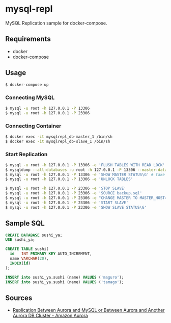# mysql-repl
MySQL Replication sample for docker-compose.

## Requirements
- docker
- docker-compose

## Usage
```bash
$ docker-compose up
```

### Connecting MySQL
```bash
$ mysql -u root -h 127.0.0.1 -P 13306
$ mysql -u root -h 127.0.0.1 -P 23306
```

### Connecting Container
```bash
$ docker exec -it mysqlrepl_db-master_1 /bin/sh
$ docker exec -it mysqlrepl_db-slave_1 /bin/sh
```

### Start Replication
```bash
$ mysql -u root -h 127.0.0.1 -P 13306 -e 'FLUSH TABLES WITH READ LOCK'
$ mysqldump --all-databases -u root -h 127.0.0.1 -P 13306 --master-data --single-transaction --order-by-primary -r backup.sql
$ mysql -u root -h 127.0.0.1 -P 13306 -e 'SHOW MASTER STATUS\G' # take a memo
$ mysql -u root -h 127.0.0.1 -P 13306 -e 'UNLOCK TABLES'
```

```bash
$ mysql -u root -h 127.0.0.1 -P 23306 -e 'STOP SLAVE'
$ mysql -u root -h 127.0.0.1 -P 23306 -e 'SOURCE backup.sql'
$ mysql -u root -h 127.0.0.1 -P 23306 -e "CHANGE MASTER TO MASTER_HOST='db-master', MASTER_PORT=3306, MASTER_USER='root', MASTER_PASSWORD='', MASTER_LOG_FILE='<MasterLogFile>', MASTER_LOG_POS=<MasterLogPosition>;"
$ mysql -u root -h 127.0.0.1 -P 23306 -e 'START SLAVE'
$ mysql -u root -h 127.0.0.1 -P 23306 -e 'SHOW SLAVE STATUS\G'
```

## Sample SQL
```sql
CREATE DATABASE sushi_ya;
USE sushi_ya;

CREATE TABLE sushi(
  id   INT PRIMARY KEY AUTO_INCREMENT,
  name VARCHAR(20),
  INDEX(id)
);

INSERT into sushi_ya.sushi (name) VALUES ('maguro');
INSERT into sushi_ya.sushi (name) VALUES ('tamago');
```

## Sources
- [Replication Between Aurora and MySQL or Between Aurora and Another Aurora DB Cluster \- Amazon Aurora](https://docs.aws.amazon.com/AmazonRDS/latest/AuroraUserGuide/AuroraMySQL.Replication.MySQL.html)
